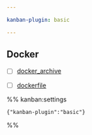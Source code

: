 ```yaml
---

kanban-plugin: basic

---
```


## Docker

- [ ] [docker_archive](docker_archive.md)
- [ ] [dockerfile](dockerfile.md)




%% kanban:settings
```
{"kanban-plugin":"basic"}
```
%%